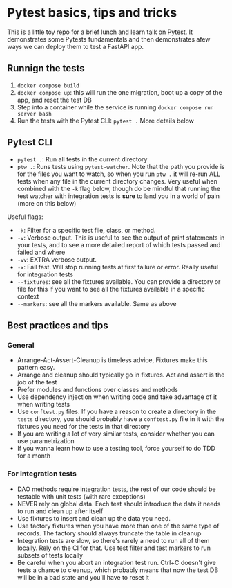 # Pytest basics, tips and tricks

This is a little toy repo for a brief lunch and learn talk on Pytest. It demonstrates some Pytests fundamentals and then demonstrates afew ways we can deploy them to test a FastAPI app.

## Runnign the tests

1. `docker compose build`
2. `docker compose up`: this will run the one migration, boot up a copy of the app, and reset the test DB
3. Step into a container while the service is running `docker compose run server bash`
4. Run the tests with the Pytest CLI: `pytest .` More details below

## Pytest CLI

* `pytest .`: Run all tests in the current directory
* `ptw .`: Runs tests using `pytest-watcher`. Note that the path you provide is for the files you want to watch, so when you run `ptw .` it will re-run ALL tests when any file in the current directory changes. Very useful when combined with the `-k` flag below, though do be mindful that running the test watcher with integration tests is **sure** to land you in a world of pain (more on this below)

Useful flags:

* `-k`: Filter for a specific test file, class, or method. 
* `-v`: Verbose output. This is useful to see the output of print statements in your tests, and to see a more detailed report of which tests passed and failed and where
* `-vv`: EXTRA verbose output.
* `-x`: Fail fast. Will stop running tests at first failure or error. Really useful for integration tests
* `--fixtures`: see all the fixtures available. You can provide a directory or file for this if you want to see all the fixtures available in a specific context
* `--markers`: see all the markers available. Same as above

## Best practices and tips

### General

* Arrange-Act-Assert-Cleanup is timeless advice, Fixtures make this pattern easy. 
* Arrange and cleanup should typically go in fixtures. Act and assert is the job of the test
* Prefer modules and functions over classes and methods
* Use dependency injection when writing code and take advantage of it when writing tests 
* Use `conftest.py` files. If you have a reason to create a directory in the `tests` directory, you should probably have a `conftest.py` file in it with the fixtures you need for the tests in that directory
* If you are writing a lot of very similar tests, consider whether you can use parametrization
* If you wanna learn how to use a testing tool, force yourself to do TDD for a month

### For integration tests
* DAO methods require integration tests, the rest of our code should be testable with unit tests (with rare exceptions)
* NEVER rely on global data. Each test should introduce the data it needs to run and clean up after itself
* Use fixtures to insert and clean up the data you need.
* Use factory fixtures when you have more than one of the same type of records. The factory should always truncate the table in cleanup
* Integration tests are slow, so there's rarely a need to run all of them locally. Rely on the CI for that. Use test filter and test markers to run subsets of tests locally
* Be careful when you abort an integration test run. Ctrl+C doesn't give tests a chance to cleanup, which probably means that now the test DB will be in a bad state and you'll have to reset it




    
